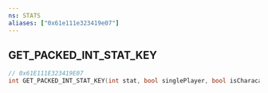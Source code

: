 ```yaml
---
ns: STATS
aliases: ["0x61e111e323419e07"]
---
```

## GET_PACKED_INT_STAT_KEY

```c
// 0x61E111E323419E07
int GET_PACKED_INT_STAT_KEY(int stat, bool singlePlayer, bool isCharacater, int char);
```
